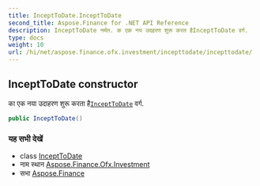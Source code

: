 ```yaml
---
title: InceptToDate.InceptToDate
second_title: Aspose.Finance for .NET API Reference
description: InceptToDate नर्मत. क एक नय उदहरण शुरू करत हैInceptToDate वर्ग.
type: docs
weight: 10
url: /hi/net/aspose.finance.ofx.investment/incepttodate/incepttodate/
---
```

## InceptToDate constructor

का एक नया उदाहरण शुरू करता है[`InceptToDate`](../) वर्ग.

```csharp
public InceptToDate()
```

### यह सभी देखें

* class [InceptToDate](../)
* नाम स्थान [Aspose.Finance.Ofx.Investment](../../incepttodate/)
* सभा [Aspose.Finance](../../../)


